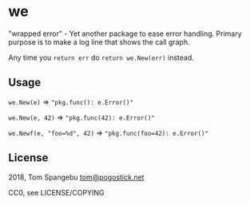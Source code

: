 # we

"wrapped error" - Yet another package to ease error handling.
Primary purpose is to make a log line that shows the call graph.

Any time you `return err` do `return we.New(err)` instead.

## Usage

`we.New(e)` => `"pkg.func(): e.Error()"`

`we.New(e, 42)` => `"pkg.func(42): e.Error()"`

`we.Newf(e, "foo=%d", 42)` => `"pkg.func(foo=42): e.Error()"`

## License

2018, Tom Spangebu <tom@pogostick.net>

CC0, see LICENSE/COPYING

